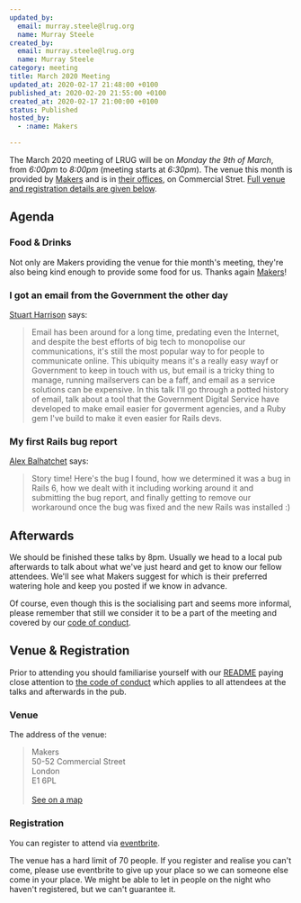 ```yaml
---
updated_by:
  email: murray.steele@lrug.org
  name: Murray Steele
created_by:
  email: murray.steele@lrug.org
  name: Murray Steele
category: meeting
title: March 2020 Meeting
updated_at: 2020-02-17 21:48:00 +0100
published_at: 2020-02-20 21:55:00 +0100
created_at: 2020-02-17 21:00:00 +0100
status: Published
hosted_by:
  - :name: Makers

---
```


The March 2020 meeting of LRUG will be on *Monday the 9th of March*,
from _6:00pm_ to _8:00pm_ (meeting starts at _6:30pm_).  The venue this
month is provided by [Makers](https://makers.tech/) and is in [their
offices][makers-venue], on Commercial Stret.  [Full venue and registration
details are given below](#mar20registration).

Agenda
------

### Food & Drinks

Not only are Makers providing the venue for thie month's meeting, they're
also being kind enough to provide some food for us.  Thanks again
[Makers](https://makers.tech/)!

### I got an email from the Government the other day

[Stuart Harrison](https://twitter.com/pezholio) says:

> Email has been around for a long time, predating even the Internet, and
> despite the best efforts of big tech to monopolise our communications,
> it's still the most popular way to for people to communicate online.
> This ubiquity means it's a really easy wayf or Government to keep in
> touch with us, but email is a tricky thing to manage, running
> mailservers can be a faff, and email as a service solutions can be
> expensive. In this talk I'll go through a potted history of email, talk
> about a tool that the Government Digital Service have developed to make
> email easier for goverment agencies, and a Ruby gem I've build to make
> it even easier for Rails devs.

### My first Rails bug report

[Alex Balhatchet](https://twitter.com/kaokun) says:

> Story time! Here's the bug I found, how we determined it was a bug in
> Rails 6, how we dealt with it including working around it and submitting
> the bug report, and finally getting to remove our workaround once the
> bug was fixed and the new Rails was installed :)

Afterwards
----------

We should be finished these talks by 8pm.  Usually we head to a local pub
afterwards to talk about what we've just heard and get to know our fellow
attendees.  We'll see what Makers suggest for which is their preferred
watering hole and keep you posted if we know in advance.

Of course, even though this is the socialising part and seems more
informal, please remember that still we consider it to be a part of the
meeting and covered by our [code of conduct](http://readme.lrug.org/#code-of-conduct).


Venue & Registration <a name="mar20registration">&nbsp;</a>
-----------------------------------------------------------

Prior to attending you should familiarise yourself with our
[README](http://readme.lrug.org/) paying close attention to [the code of
conduct](http://readme.lrug.org/#code-of-conduct) which applies to
all attendees at the talks and afterwards in the pub.

### Venue

The address of the venue:

> Makers<br/>50-52 Commercial Street<br/>London<br/>E1 6PL<br/><br/>[See on a map][makers-venue]

### Registration

You can register to attend via [eventbrite][makers-event].

The venue has a hard limit of 70 people.  If you register and realise you
can't come, please use eventbrite to give up your place so we can someone
else come in your place.  We might be able to let in people on the night
who haven't registered, but we can't guarantee it.

[makers-venue]: https://goo.gl/maps/zfsy9uUogLq35Goh9
[makers-event]: https://www.eventbrite.com/e/london-ruby-user-group-march-2020-meeting-tickets-95281155501
